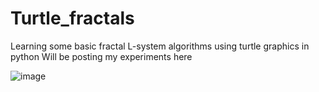 # Turtle_fractals
Learning some basic fractal L-system algorithms using turtle graphics in python
Will be posting my experiments here

![image](https://user-images.githubusercontent.com/112516101/237057871-e5326b54-4bd2-4b87-beec-4b4bfa54d480.png)
